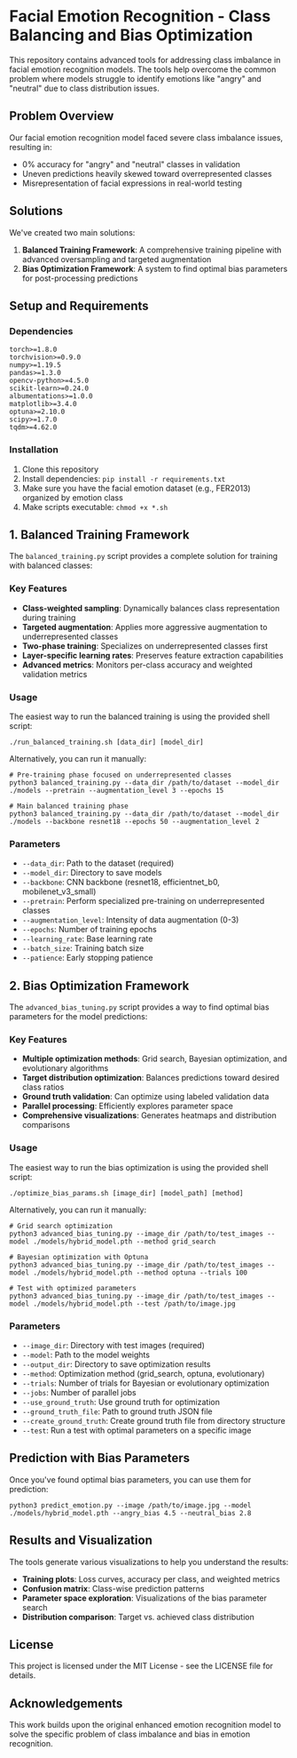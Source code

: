 # Facial Emotion Recognition - Class Balancing and Bias Optimization

This repository contains advanced tools for addressing class imbalance in facial emotion recognition models. The tools help overcome the common problem where models struggle to identify emotions like "angry" and "neutral" due to class distribution issues.

## Problem Overview

Our facial emotion recognition model faced severe class imbalance issues, resulting in:
- 0% accuracy for "angry" and "neutral" classes in validation
- Uneven predictions heavily skewed toward overrepresented classes
- Misrepresentation of facial expressions in real-world testing

## Solutions

We've created two main solutions:

1. **Balanced Training Framework**: A comprehensive training pipeline with advanced oversampling and targeted augmentation
2. **Bias Optimization Framework**: A system to find optimal bias parameters for post-processing predictions

## Setup and Requirements

### Dependencies

```
torch>=1.8.0
torchvision>=0.9.0
numpy>=1.19.5
pandas>=1.3.0
opencv-python>=4.5.0
scikit-learn>=0.24.0
albumentations>=1.0.0
matplotlib>=3.4.0
optuna>=2.10.0
scipy>=1.7.0
tqdm>=4.62.0
```

### Installation

1. Clone this repository
2. Install dependencies: `pip install -r requirements.txt`
3. Make sure you have the facial emotion dataset (e.g., FER2013) organized by emotion class
4. Make scripts executable: `chmod +x *.sh`

## 1. Balanced Training Framework

The `balanced_training.py` script provides a complete solution for training with balanced classes:

### Key Features

- **Class-weighted sampling**: Dynamically balances class representation during training
- **Targeted augmentation**: Applies more aggressive augmentation to underrepresented classes
- **Two-phase training**: Specializes on underrepresented classes first
- **Layer-specific learning rates**: Preserves feature extraction capabilities
- **Advanced metrics**: Monitors per-class accuracy and weighted validation metrics

### Usage

The easiest way to run the balanced training is using the provided shell script:

```
./run_balanced_training.sh [data_dir] [model_dir]
```

Alternatively, you can run it manually:

```
# Pre-training phase focused on underrepresented classes
python3 balanced_training.py --data_dir /path/to/dataset --model_dir ./models --pretrain --augmentation_level 3 --epochs 15

# Main balanced training phase
python3 balanced_training.py --data_dir /path/to/dataset --model_dir ./models --backbone resnet18 --epochs 50 --augmentation_level 2
```

### Parameters

- `--data_dir`: Path to the dataset (required)
- `--model_dir`: Directory to save models
- `--backbone`: CNN backbone (resnet18, efficientnet_b0, mobilenet_v3_small)
- `--pretrain`: Perform specialized pre-training on underrepresented classes
- `--augmentation_level`: Intensity of data augmentation (0-3)
- `--epochs`: Number of training epochs
- `--learning_rate`: Base learning rate
- `--batch_size`: Training batch size
- `--patience`: Early stopping patience

## 2. Bias Optimization Framework

The `advanced_bias_tuning.py` script provides a way to find optimal bias parameters for the model predictions:

### Key Features

- **Multiple optimization methods**: Grid search, Bayesian optimization, and evolutionary algorithms
- **Target distribution optimization**: Balances predictions toward desired class ratios
- **Ground truth validation**: Can optimize using labeled validation data
- **Parallel processing**: Efficiently explores parameter space
- **Comprehensive visualizations**: Generates heatmaps and distribution comparisons

### Usage

The easiest way to run the bias optimization is using the provided shell script:

```
./optimize_bias_params.sh [image_dir] [model_path] [method]
```

Alternatively, you can run it manually:

```
# Grid search optimization
python3 advanced_bias_tuning.py --image_dir /path/to/test_images --model ./models/hybrid_model.pth --method grid_search

# Bayesian optimization with Optuna
python3 advanced_bias_tuning.py --image_dir /path/to/test_images --model ./models/hybrid_model.pth --method optuna --trials 100

# Test with optimized parameters
python3 advanced_bias_tuning.py --image_dir /path/to/test_images --model ./models/hybrid_model.pth --test /path/to/image.jpg
```

### Parameters

- `--image_dir`: Directory with test images (required)
- `--model`: Path to the model weights
- `--output_dir`: Directory to save optimization results
- `--method`: Optimization method (grid_search, optuna, evolutionary)
- `--trials`: Number of trials for Bayesian or evolutionary optimization
- `--jobs`: Number of parallel jobs
- `--use_ground_truth`: Use ground truth for optimization
- `--ground_truth_file`: Path to ground truth JSON file
- `--create_ground_truth`: Create ground truth file from directory structure
- `--test`: Run a test with optimal parameters on a specific image

## Prediction with Bias Parameters

Once you've found optimal bias parameters, you can use them for prediction:

```
python3 predict_emotion.py --image /path/to/image.jpg --model ./models/hybrid_model.pth --angry_bias 4.5 --neutral_bias 2.8
```

## Results and Visualization

The tools generate various visualizations to help you understand the results:

- **Training plots**: Loss curves, accuracy per class, and weighted metrics
- **Confusion matrix**: Class-wise prediction patterns
- **Parameter space exploration**: Visualizations of the bias parameter search
- **Distribution comparison**: Target vs. achieved class distribution

## License

This project is licensed under the MIT License - see the LICENSE file for details.

## Acknowledgements

This work builds upon the original enhanced emotion recognition model to solve the specific problem of class imbalance and bias in emotion recognition. 